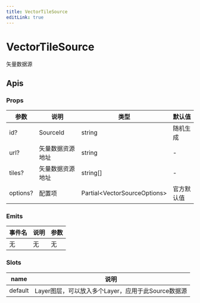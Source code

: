 ```yaml
---
title: VectorTileSource
editLink: true
---
```


# VectorTileSource

矢量数据源




## Apis

### Props

| 参数     | 说明             | 类型                               | 默认值     |
| -------- | ---------------- | ---------------------------------- | ---------- |
| id?      | SourceId         | string                             | 随机生成   |
| url?     | 矢量数据资源地址 | string                             | -          |
| tiles?   | 矢量数据资源地址 | string[]                           | -          |
| options? | 配置项           | Partial&lt;VectorSourceOptions&gt; | 官方默认值 |

### Emits

| 事件名 | 说明 | 参数 |
| ------ | ---- | ---- |
| 无     | 无   | 无   |

### Slots

| name    | 说明                                               |
| ------- | -------------------------------------------------- |
| default | Layer图层，可以放入多个Layer，应用于此Source数据源 |

